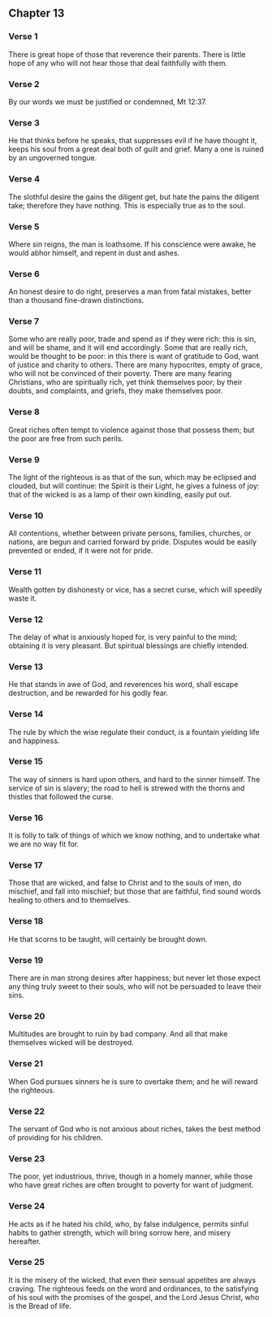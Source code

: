 ## Chapter 13


### Verse 1

There is great hope of those that reverence their parents. There is little hope of any who will not hear those that deal faithfully with them.

### Verse 2

By our words we must be justified or condemned, Mt 12:37.

### Verse 3

He that thinks before he speaks, that suppresses evil if he have thought it, keeps his soul from a great deal both of guilt and grief. Many a one is ruined by an ungoverned tongue.

### Verse 4

The slothful desire the gains the diligent get, but hate the pains the diligent take; therefore they have nothing. This is especially true as to the soul.

### Verse 5

Where sin reigns, the man is loathsome. If his conscience were awake, he would abhor himself, and repent in dust and ashes.

### Verse 6

An honest desire to do right, preserves a man from fatal mistakes, better than a thousand fine-drawn distinctions.

### Verse 7

Some who are really poor, trade and spend as if they were rich: this is sin, and will be shame, and it will end accordingly. Some that are really rich, would be thought to be poor: in this there is want of gratitude to God, want of justice and charity to others. There are many hypocrites, empty of grace, who will not be convinced of their poverty. There are many fearing Christians, who are spiritually rich, yet think themselves poor; by their doubts, and complaints, and griefs, they make themselves poor.

### Verse 8

Great riches often tempt to violence against those that possess them; but the poor are free from such perils.

### Verse 9

The light of the righteous is as that of the sun, which may be eclipsed and clouded, but will continue: the Spirit is their Light, he gives a fulness of joy: that of the wicked is as a lamp of their own kindling, easily put out.

### Verse 10

All contentions, whether between private persons, families, churches, or nations, are begun and carried forward by pride. Disputes would be easily prevented or ended, if it were not for pride.

### Verse 11

Wealth gotten by dishonesty or vice, has a secret curse, which will speedily waste it.

### Verse 12

The delay of what is anxiously hoped for, is very painful to the mind; obtaining it is very pleasant. But spiritual blessings are chiefly intended.

### Verse 13

He that stands in awe of God, and reverences his word, shall escape destruction, and be rewarded for his godly fear.

### Verse 14

The rule by which the wise regulate their conduct, is a fountain yielding life and happiness.

### Verse 15

The way of sinners is hard upon others, and hard to the sinner himself. The service of sin is slavery; the road to hell is strewed with the thorns and thistles that followed the curse.

### Verse 16

It is folly to talk of things of which we know nothing, and to undertake what we are no way fit for.

### Verse 17

Those that are wicked, and false to Christ and to the souls of men, do mischief, and fall into mischief; but those that are faithful, find sound words healing to others and to themselves.

### Verse 18

He that scorns to be taught, will certainly be brought down.

### Verse 19

There are in man strong desires after happiness; but never let those expect any thing truly sweet to their souls, who will not be persuaded to leave their sins.

### Verse 20

Multitudes are brought to ruin by bad company. And all that make themselves wicked will be destroyed.

### Verse 21

When God pursues sinners he is sure to overtake them; and he will reward the righteous.

### Verse 22

The servant of God who is not anxious about riches, takes the best method of providing for his children.

### Verse 23

The poor, yet industrious, thrive, though in a homely manner, while those who have great riches are often brought to poverty for want of judgment.

### Verse 24

He acts as if he hated his child, who, by false indulgence, permits sinful habits to gather strength, which will bring sorrow here, and misery hereafter.

### Verse 25

It is the misery of the wicked, that even their sensual appetites are always craving. The righteous feeds on the word and ordinances, to the satisfying of his soul with the promises of the gospel, and the Lord Jesus Christ, who is the Bread of life.


